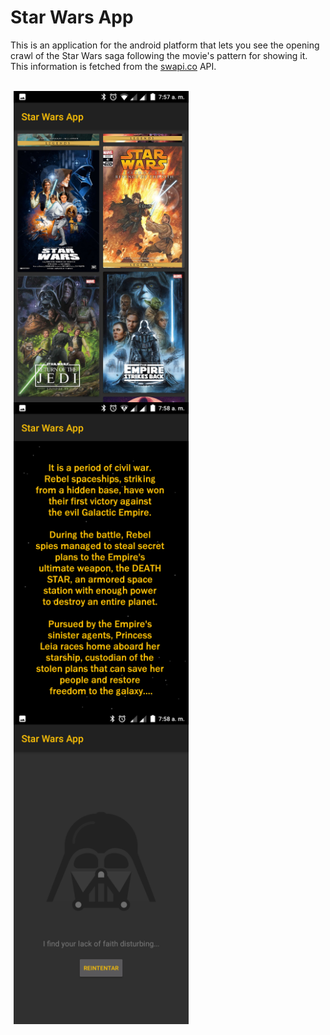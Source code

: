 # Star Wars App
This is an application for the android platform that lets you see the opening crawl of the Star Wars saga following the movie's pattern for showing it. This information is fetched from the [swapi.co](https://swapi.co/) API.

<br>

<img align="left" width="280" src="./app/src/main/res/drawable/screenshot_1.png" alt="App screenshot 1" title="Movie List" hspace="5"/>
<img align="left" width="280" src="./app/src/main/res/drawable/screenshot_2.png" alt="App screenshot 2" title="Opening Crawl" hspace="5"/>
<img align="left" width="280" src="./app/src/main/res/drawable/screenshot_3.png" alt="App screenshot 3" title="Fallback Screen" hspace="5"/>
